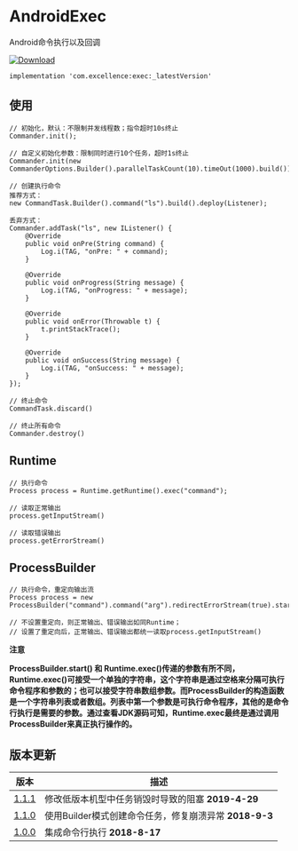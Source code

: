 # AndroidExec

Android命令执行以及回调

[![Download][icon_download]][download]

```
implementation 'com.excellence:exec:_latestVersion'
```

## 使用

```
// 初始化，默认：不限制并发线程数；指令超时10s终止
Commander.init();

// 自定义初始化参数：限制同时进行10个任务，超时1s终止
Commander.init(new CommanderOptions.Builder().parallelTaskCount(10).timeOut(1000).build())

// 创建执行命令
推荐方式：
new CommandTask.Builder().command("ls").build().deploy(Listener);

丢弃方式：
Commander.addTask("ls", new IListener() {
    @Override
    public void onPre(String command) {
        Log.i(TAG, "onPre: " + command);
    }

    @Override
    public void onProgress(String message) {
        Log.i(TAG, "onProgress: " + message);
    }

    @Override
    public void onError(Throwable t) {
        t.printStackTrace();
    }

    @Override
    public void onSuccess(String message) {
        Log.i(TAG, "onSuccess: " + message);
    }
});

// 终止命令
CommandTask.discard()

// 终止所有命令
Commander.destroy()
```

## Runtime

```
// 执行命令
Process process = Runtime.getRuntime().exec("command");

// 读取正常输出
process.getInputStream()

// 读取错误输出
process.getErrorStream()
```

## ProcessBuilder

```
// 执行命令，重定向输出流
Process process = new ProcessBuilder("command").command("arg").redirectErrorStream(true).start();

// 不设置重定向，则正常输出、错误输出如同Runtime；
// 设置了重定向后，正常输出、错误输出都统一读取process.getInputStream()
```

**注意**

**ProcessBuilder.start() 和 Runtime.exec()传递的参数有所不同，Runtime.exec()可接受一个单独的字符串，这个字符串是通过空格来分隔可执行命令程序和参数的；也可以接受字符串数组参数。而ProcessBuilder的构造函数是一个字符串列表或者数组。列表中第一个参数是可执行命令程序，其他的是命令行执行是需要的参数。通过查看JDK源码可知，Runtime.exec最终是通过调用ProcessBuilder来真正执行操作的。**


## 版本更新

| 版本 | 描述 |
| --- | ---- |
| [1.1.1][Exec1.1.1] | 修改低版本机型中任务销毁时导致的阻塞 **2019-4-29** |
| [1.1.0][Exec1.1.0] | 使用Builder模式创建命令任务，修复崩溃异常 **2018-9-3** |
| [1.0.0][Exec1.0.0] | 集成命令行执行 **2018-8-17** |

<!-- 网站链接 -->

[download]:https://bintray.com/veizhang/maven/exec/_latestVersion "Latest version"

<!-- 图片链接 -->

[icon_download]:https://api.bintray.com/packages/veizhang/maven/exec/images/download.svg

<!-- 版本 -->

[Exec1.1.1]:https://bintray.com/veizhang/maven/exec/1.1.1
[Exec1.1.0]:https://bintray.com/veizhang/maven/exec/1.1.0
[Exec1.0.0]:https://bintray.com/veizhang/maven/exec/1.0.0